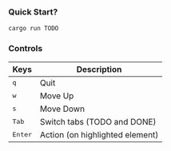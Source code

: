 ### Quick Start?

```console
cargo run TODO
```

### Controls

| Keys             | Description                     |
| ---------------- | ------------------------------- |
| <kbd>q</kbd>     | Quit                            |
| <kbd>w</kbd>     | Move Up                         |
| <kbd>s</kbd>     | Move Down                       |
| <kbd>Tab</kbd>   | Switch tabs (TODO and DONE)     |
| <kbd>Enter</kbd> | Action (on highlighted element) |
